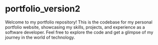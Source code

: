 # portfolio_version2
Welcome to my portfolio repository! This is the codebase for my personal portfolio website, showcasing my skills, projects, and experience as a software developer. Feel free to explore the code and get a glimpse of my journey in the world of technology.
